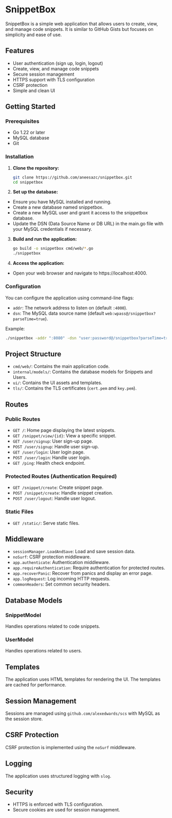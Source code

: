 # SnippetBox

SnippetBox is a simple web application that allows users to create, view, and manage code snippets. It is similar to GitHub Gists but focuses on simplicity and ease of use.

## Features

- User authentication (sign up, login, logout)
- Create, view, and manage code snippets
- Secure session management
- HTTPS support with TLS configuration
- CSRF protection
- Simple and clean UI

## Getting Started

### Prerequisites

- Go 1.22 or later
- MySQL database
- Git

### Installation

1. **Clone the repository:**

   ```sh
   git clone https://github.com/aneesazc/snippetbox.git
   cd snippetbox
   ```

2. **Set up the database:**

- Ensure you have MySQL installed and running.
- Create a new database named snippetbox.
- Create a new MySQL user and grant it access to the snippetbox database.
- Update the DSN (Data Source Name or DB URL) in the main.go file with your MySQL credentials if necessary.

3. **Build and run the application:**

   ```sh
   go build -o snippetbox cmd/web/*.go
   ./snippetbox
   ```

4. **Access the application:**

- Open your web browser and navigate to https://localhost:4000.

### Configuration

You can configure the application using command-line flags:

- `addr`: The network address to listen on (default `:4000`).
- `dsn`: The MySQL data source name (default `web:wpass@/snippetbox?parseTime=true`).

Example:

```sh
./snippetbox -addr ":8080" -dsn "user:password@/snippetbox?parseTime=true"
```

## Project Structure

- `cmd/web/`: Contains the main application code.
- `internal/models/`: Contains the database models for Snippets and Users.
- `ui/`: Contains the UI assets and templates.
- `tls/`: Contains the TLS certificates (`cert.pem` and `key.pem`).

## Routes

### Public Routes

- `GET /`: Home page displaying the latest snippets.
- `GET /snippet/view/{id}`: View a specific snippet.
- `GET /user/signup`: User sign-up page.
- `POST /user/signup`: Handle user sign-up.
- `GET /user/login`: User login page.
- `POST /user/login`: Handle user login.
- `GET /ping`: Health check endpoint.

### Protected Routes (Authentication Required)

- `GET /snippet/create`: Create snippet page.
- `POST /snippet/create`: Handle snippet creation.
- `POST /user/logout`: Handle user logout.

### Static Files

- `GET /static/`: Serve static files.

## Middleware

- `sessionManager.LoadAndSave`: Load and save session data.
- `noSurf`: CSRF protection middleware.
- `app.authenticate`: Authentication middleware.
- `app.requireAuthentication`: Require authentication for protected routes.
- `app.recoverPanic`: Recover from panics and display an error page.
- `app.logRequest`: Log incoming HTTP requests.
- `commonHeaders`: Set common security headers.

## Database Models

### SnippetModel

Handles operations related to code snippets.

### UserModel

Handles operations related to users.

## Templates

The application uses HTML templates for rendering the UI. The templates are cached for performance.

## Session Management

Sessions are managed using `github.com/alexedwards/scs` with MySQL as the session store.

## CSRF Protection

CSRF protection is implemented using the `noSurf` middleware.

## Logging

The application uses structured logging with `slog`.

## Security

- HTTPS is enforced with TLS configuration.
- Secure cookies are used for session management.
